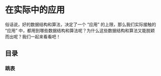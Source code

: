 # 在实际中的应用

俗话说，好的数据结构和算法，决定了一个 “应用” 的上限，那么我们实际接触的 “应用” 中，都用到哪些数据结构和算法呢？为什么这些数据结构和算法又能脱颖而出呢？我们一起来看看吧！

## 目录



### 跳表







